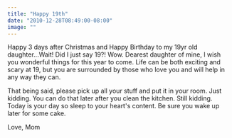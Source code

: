 ```yaml
---
title: "Happy 19th"
date: "2010-12-28T08:49:00-08:00"
image: ""
---
```


Happy 3 days after Christmas and Happy Birthday to my 19yr old daughter...Wait! Did I just say 19?! Wow. 
Dearest daughter of mine, I wish you wonderful things for this year to come. Life can be both exciting and scary at 19, but you are surrounded by those who love you and will help in any way they can.

That being said, please pick up all your stuff and put it in your room. Just kidding. You can do that later after you clean the kitchen. Still kidding. Today is your day so sleep to your heart's content. Be sure you wake up later for some cake.

Love,
Mom